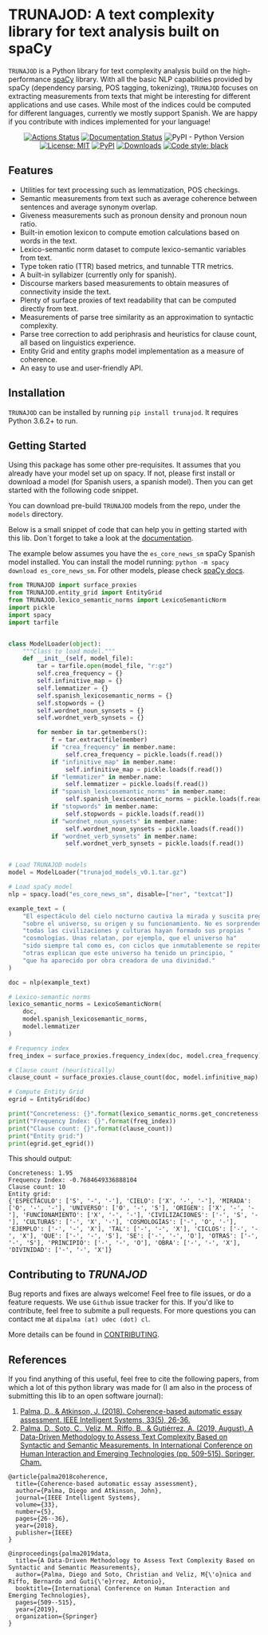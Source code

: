 # TRUNAJOD: A text complexity library for text analysis built on spaCy

``TRUNAJOD`` is a Python library for text complexity analysis build on the 
high-performance [spaCy](https://spacy.io/) library. With all the basic NLP capabilities provided by
spaCy (dependency parsing, POS tagging, tokenizing), ``TRUNAJOD`` focuses on extracting
measurements from texts that might be interesting for different applications and use cases.
While most of the indices could be computed for different languages, currently we mostly support 
Spanish. We are happy if you contribute with indices implemented for your language!

<p align="center">
<a href="https://github.com/dpalmasan/TRUNAJOD2.0/actions"><img alt="Actions Status" src="https://github.com/dpalmasan/TRUNAJOD2.0/workflows/Test/badge.svg"></a>
<a href="https://trunajod20.readthedocs.io/en/stable/?badge=stable"><img alt="Documentation Status" src="https://readthedocs.org/projects/trunajod20/badge/?version=stable"></a>
<img alt="PyPI - Python Version" src="https://img.shields.io/pypi/pyversions/trunajod">
<a href="https://github.com/dpalmasan/TRUNAJOD2.0/blob/master/LICENSE"><img alt="License: MIT" src="https://img.shields.io/github/license/dpalmasan/TRUNAJOD2.0"></a>
<a href="https://pypi.org/project/TRUNAJOD/"><img alt="PyPI" src="https://img.shields.io/pypi/v/TRUNAJOD"></a>
<a href="https://pepy.tech/project/trunajod"><img alt="Downloads" src="https://static.pepy.tech/badge/TRUNAJOD"></a>
<a href="https://github.com/psf/black"><img alt="Code style: black" src="https://img.shields.io/badge/code%20style-black-000000.svg"></a>
</p>

## Features

* Utilities for text processing such as lemmatization, POS checkings.
* Semantic measurements from text such as average coherence between sentences and average synonym overlap.
* Giveness measurements such as pronoun density and pronoun noun ratio.
* Built-in emotion lexicon to compute emotion calculations based on words in the text.
* Lexico-semantic norm dataset to compute lexico-semantic variables from text.
* Type token ratio (TTR) based metrics, and tunnable TTR metrics.
* A built-in syllabizer (currently only for spanish).
* Discourse markers based measurements to obtain measures of connectivity inside the text.
* Plenty of surface proxies of text readability that can be computed directly from text.
* Measurements of parse tree similarity as an approximation to syntactic complexity.
* Parse tree correction to add periphrasis and heuristics for clause count, all based on linguistics experience.
* Entity Grid and entity graphs model implementation as a measure of coherence.
* An easy to use and user-friendly API.

## Installation

`TRUNAJOD` can be installed by running `pip install trunajod`. It requires Python 3.6.2+ to run.

## Getting Started

Using this package has some other pre-requisites. It assumes that you already have your model set up on spacy. If not, please first install or download a model (for Spanish users, a spanish model). Then you can get started with the following code snippet.

You can download pre-build `TRUNAJOD` models from the repo, under the `models` directory.

Below is a small snippet of code that can help you in getting started with this lib. Don´t forget to take a look at the [documentation](https://trunajod20.readthedocs.io/en/latest).

The example below assumes you have the `es_core_news_sm` spaCy Spanish model installed. You can install the model running: `python -m spacy download es_core_news_sm`. For other models, please check [spaCy docs](https://spacy.io/usage/models).


```python
from TRUNAJOD import surface_proxies
from TRUNAJOD.entity_grid import EntityGrid
from TRUNAJOD.lexico_semantic_norms import LexicoSemanticNorm
import pickle
import spacy
import tarfile


class ModelLoader(object):
    """Class to load model."""
    def __init__(self, model_file):
        tar = tarfile.open(model_file, "r:gz")
        self.crea_frequency = {}
        self.infinitive_map = {}
        self.lemmatizer = {}
        self.spanish_lexicosemantic_norms = {}
        self.stopwords = {}
        self.wordnet_noun_synsets = {}
        self.wordnet_verb_synsets = {}

        for member in tar.getmembers():
            f = tar.extractfile(member)
            if "crea_frequency" in member.name:
                self.crea_frequency = pickle.loads(f.read())
            if "infinitive_map" in member.name:
                self.infinitive_map = pickle.loads(f.read())
            if "lemmatizer" in member.name:
                self.lemmatizer = pickle.loads(f.read())
            if "spanish_lexicosemantic_norms" in member.name:
                self.spanish_lexicosemantic_norms = pickle.loads(f.read())
            if "stopwords" in member.name:
                self.stopwords = pickle.loads(f.read())
            if "wordnet_noun_synsets" in member.name:
                self.wordnet_noun_synsets = pickle.loads(f.read())
            if "wordnet_verb_synsets" in member.name:
                self.wordnet_verb_synsets = pickle.loads(f.read())


# Load TRUNAJOD models
model = ModelLoader("trunajod_models_v0.1.tar.gz")

# Load spaCy model
nlp = spacy.load("es_core_news_sm", disable=["ner", "textcat"])

example_text = (
    "El espectáculo del cielo nocturno cautiva la mirada y suscita preguntas"
    "sobre el universo, su origen y su funcionamiento. No es sorprendente que "
    "todas las civilizaciones y culturas hayan formado sus propias "
    "cosmologías. Unas relatan, por ejemplo, que el universo ha"
    "sido siempre tal como es, con ciclos que inmutablemente se repiten; "
    "otras explican que este universo ha tenido un principio, "
    "que ha aparecido por obra creadora de una divinidad."
)

doc = nlp(example_text)

# Lexico-semantic norms
lexico_semantic_norms = LexicoSemanticNorm(
    doc,
    model.spanish_lexicosemantic_norms,
    model.lemmatizer
)

# Frequency index
freq_index = surface_proxies.frequency_index(doc, model.crea_frequency)

# Clause count (heurístically)
clause_count = surface_proxies.clause_count(doc, model.infinitive_map)

# Compute Entity Grid
egrid = EntityGrid(doc)

print("Concreteness: {}".format(lexico_semantic_norms.get_concreteness()))
print("Frequency Index: {}".format(freq_index))
print("Clause count: {}".format(clause_count))
print("Entity grid:")
print(egrid.get_egrid())
```

This should output:

```
Concreteness: 1.95
Frequency Index: -0.7684649336888104
Clause count: 10
Entity grid:
{'ESPECTÁCULO': ['S', '-', '-'], 'CIELO': ['X', '-', '-'], 'MIRADA': ['O', '-', '-'], 'UNIVERSO': ['O', '-', 'S'], 'ORIGEN': ['X', '-', '-'], 'FUNCIONAMIENTO': ['X', '-', '-'], 'CIVILIZACIONES': ['-', 'S', '-'], 'CULTURAS': ['-', 'X', '-'], 'COSMOLOGÍAS': ['-', 'O', '-'], 'EJEMPLO': ['-', '-', 'X'], 'TAL': ['-', '-', 'X'], 'CICLOS': ['-', '-', 'X'], 'QUE': ['-', '-', 'S'], 'SE': ['-', '-', 'O'], 'OTRAS': ['-', '-', 'S'], 'PRINCIPIO': ['-', '-', 'O'], 'OBRA': ['-', '-', 'X'], 'DIVINIDAD': ['-', '-', 'X']}
```


## Contributing to _TRUNAJOD_

Bug reports and fixes are always welcome! Feel free to file issues, or do a feature requests. We use `Github` issue tracker for this. If you'd like to contribute, feel free to submite a pull requests. For more questions you can contact me at `dipalma (at) udec (dot) cl`.

More details can be found in
[CONTRIBUTING](https://github.com/dpalmasan/TRUNAJOD2.0/blob/master/CONTRIBUTING.md).


## References

If you find anything of this useful, feel free to cite the following papers, from which a lot of this python library was made for (I am also in the process of submitting this lib to an open software journal):

1. [Palma, D., & Atkinson, J. (2018). Coherence-based automatic essay assessment. IEEE Intelligent Systems, 33(5), 26-36.](https://ieeexplore.ieee.org/abstract/document/8506398/)
2. [Palma, D., Soto, C., Veliz, M., Riffo, B., & Gutiérrez, A. (2019, August). A Data-Driven Methodology to Assess Text Complexity Based on Syntactic and Semantic Measurements. In International Conference on Human Interaction and Emerging Technologies (pp. 509-515). Springer, Cham.](https://link.springer.com/chapter/10.1007/978-3-030-25629-6_79)

```
@article{palma2018coherence,
  title={Coherence-based automatic essay assessment},
  author={Palma, Diego and Atkinson, John},
  journal={IEEE Intelligent Systems},
  volume={33},
  number={5},
  pages={26--36},
  year={2018},
  publisher={IEEE}
}

@inproceedings{palma2019data,
  title={A Data-Driven Methodology to Assess Text Complexity Based on Syntactic and Semantic Measurements},
  author={Palma, Diego and Soto, Christian and Veliz, M{\'o}nica and Riffo, Bernardo and Guti{\'e}rrez, Antonio},
  booktitle={International Conference on Human Interaction and Emerging Technologies},
  pages={509--515},
  year={2019},
  organization={Springer}
}
```
